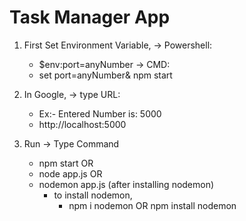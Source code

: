 # Task Manager App
1. First Set Environment Variable,
  -> Powershell:
    - $env:port=anyNumber
  -> CMD:
    - set port=anyNumber& npm start
  
2. In Google,
  -> type URL: 
    - Ex:- Entered Number is: 5000
    - http://localhost:5000

3. Run
  -> Type Command 
    - npm start
         OR
    - node app.js
         OR
    - nodemon app.js (after installing nodemon)
      - to install nodemon,
        - npm i nodemon OR npm install nodemon 
